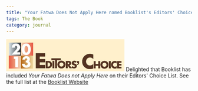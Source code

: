 ```yaml
---
title: "Your Fatwa Does Not Apply Here named Booklist's Editors' Choice"
tags: The Book
category: journal
---
```

![](/assets/img/editors-choice-2013-f2.jpg) Delighted that Booklist has included _Your Fatwa Does not Apply Here_ on their Editors' Choice List. See the full list at the [Booklist Website](http://booklistonline.com/ProductInfo.aspx?pid=6582280)